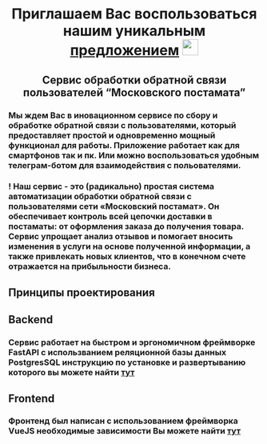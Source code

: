 <h1 align="center">Приглашаем Вас воспользоваться нашим уникальным <a href="http://178.170.196.251:8080/#/" target="_blank">предложением</a> 
<img src="https://github.com/blackcater/blackcater/raw/main/images/Hi.gif" height="32"/></h1>


<h2 align="center">Сервис обработки обратной связи пользователей 
“Московского постамата”</h2>

### Мы ждем Вас в иновационном сервисе по сбору и обработке обратной связи с пользователями, который предоставляет простой и одновременно мощный функционал для работы. Приложение работает как для смартфонов так и пк. Или можно воспользоваться удобным телеграм-ботом для взаимодействия с польователями.

### ! Наш сервис - это (радикально) простая система автоматизации обработки обратной связи с пользователями сети «Московский постамат». Он обеспечивает контроль всей цепочки доставки в постаматы: от оформления заказа до получения товара. Сервис упрощает анализ отзывов и помогает вносить изменения в услуги на основе полученной информации, а также привлекать новых клиентов, что в конечном счете отражается на прибыльности бизнеса.

<h2>Принципы проектирования</h2>


## Backend 
### Сервис работает на быстром и эргономичном фреймворке FastAPI с использванием реляционной базы данных PostgresSQL инструкцию по установке и развертыванию которого вы можете найти [тут](https://github.com/K-Team-Coders/Collaboration/blob/main/fastApi/Readme.md)


## Frontend
### Фронтенд был написан с использованием фреймворка VueJS необходимые зависимости Вы можете найти [тут](https://github.com/K-Team-Coders/Collaboration/blob/main/frontend/README.md)

